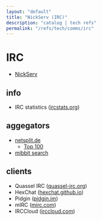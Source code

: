 ```yaml
---
layout: "default"
title: "NickServ (IRC)"
description: "catalog | tech refs"
permalink: "/refs/tech/comms/irc"
---
```


# IRC

- [NickServ](irc-nickserv.md)

## info

- IRC statistics ([ircstats.org](https://www.ircstats.org/))

## aggegators

- [netsplit.de](https://netsplit.de/)
    - [Top 100](https://netsplit.de/networks/top100.php)
- [mibbit search](https://search.mibbit.com/networks)

## clients

- Quassel IRC ([quassel-irc.org](https://quassel-irc.org/))
- HexChat ([hexchat.github.io](https://hexchat.github.io/))
- Pidgin ([pidgin.im](http://pidgin.im/))
- mIRC ([mirc.com](https://www.mirc.com/))
- IRCCloud ([irccloud.com](https://www.irccloud.com/))
